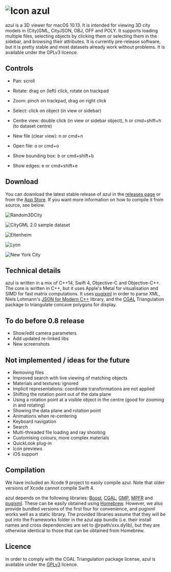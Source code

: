 # ![Icon](https://3d.bk.tudelft.nl/ken/img/azul-small.png) azul

azul is a 3D viewer for macOS 10.13. It is intended for viewing 3D city models in (City)GML, CityJSON, OBJ, OFF and POLY. It supports loading multiple files, selecting objects by clicking them or selecting them in the sidebar, and browsing their attributes. It is currently pre-release software, but it is pretty stable and most datasets already work without problems. It is available under the GPLv3 licence.

## Controls

* Pan: scroll
* Rotate: drag on (left) click, rotate on trackpad
* Zoom: pinch on trackpad, drag on right click
* Select: click on object (in view or sidebar)
* Centre view: double click (in view or sidebar object), h or cmd+shift+h (to dataset centre)

* New file (clear view): n or cmd+n
* Open file: o or cmd+o
* Show bounding box: b or cmd+shift+b
* Show edges: e or cmd+shift+e

## Download

You can download the latest stable release of azul in the [releases page](https://github.com/tudelft3d/azul/releases) or from the [App Store](https://itunes.apple.com/app/azul/id1173239678?mt=12). If you want more information on how to compile it from source, see below.

![Random3DCity](https://3d.bk.tudelft.nl/img/2016/azul0.png)

![CityGML 2.0 sample dataset](https://3d.bk.tudelft.nl/img/2016/azul1.png)

![Ettenheim](https://3d.bk.tudelft.nl/img/2016/azul2.png)

![Lyon](https://3d.bk.tudelft.nl/img/2016/azul3.png)

![New York City](https://3d.bk.tudelft.nl/img/2016/azul4.png)

## Technical details

azul is written in a mix of C++14, Swift 4, Objective-C and Objective-C++. The core is written in C++, but it uses Apple's Metal for visualisation and SIMD for fast matrix computations. It uses [pugixml](https://pugixml.org) in order to parse XML, Niels Lohmann's [JSON for Modern C++](https://github.com/nlohmann/json) library, and the [CGAL](https://www.cgal.org) Triangulation package to triangulate concave polygons for display.

## To do before 0.8 release

* Show/edit camera parameters
* Add updated re-linked libs
* New screenshots

## Not implemented / ideas for the future

* Removing files
* Improved search with live viewing of matching objects
* Materials and textures: ignored
* Implicit representations: coordinate transformations are not applied
* Shifting the rotation point out of the data plane
* Using a rotation point at a visible object in the centre (good for zooming in and rotating)
* Showing the data plane and rotation point
* Animations when re-centering
* Keyboard navigation
* Search
* Multi-threaded file loading and ray shooting
* Customising colours, more complex materials
* QuickLook plug-in
* Icon previews
* iOS support

## Compilation

We have included an Xcode 9 project to easily compile azul. Note that older versions of Xcode cannot compile Swift 4.

azul depends on the following libraries: [Boost](http://www.boost.org), [CGAL](http://www.cgal.org), [GMP](https://gmplib.org), [MPFR](http://www.mpfr.org) and [pugixml](http://pugixml.org). These can be easily obtained using [Homebrew](http://brew.sh). However, we also provide bundled versions of the first four for convenience, and pugixml works well as a static library. The provided libraries assume that they will be put into the Frameworks folder in the azul app bundle (i.e. their install names and cross dependencies are set to @rpath/xxx.dylib), but they are otherwise identical to those that can be obtained from Homebrew.

## Licence

In order to comply with the CGAL Triangulation package license, azul is available under the [GPLv3](https://www.gnu.org/licenses/gpl-3.0.en.html) licence.
